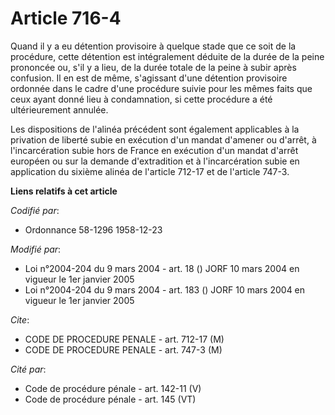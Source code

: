 # Article 716-4

Quand il y a eu détention provisoire à quelque stade que ce soit de la procédure, cette détention est intégralement déduite
de la durée de la peine prononcée ou, s'il y a lieu, de la durée totale de la peine à subir après confusion. Il en est de
même, s'agissant d'une détention provisoire ordonnée dans le cadre d'une procédure suivie pour les mêmes faits que ceux ayant
donné lieu à condamnation, si cette procédure a été ultérieurement annulée.

Les dispositions de l'alinéa précédent sont également applicables à la privation de liberté subie en exécution d'un mandat
d'amener ou d'arrêt, à l'incarcération subie hors de France en exécution d'un mandat d'arrêt européen ou sur la demande
d'extradition et à l'incarcération subie en application du sixième alinéa de l'article 712-17 et de l'article 747-3.

**Liens relatifs à cet article**

_Codifié par_:

  - Ordonnance 58-1296 1958-12-23

_Modifié par_:

  - Loi n°2004-204 du 9 mars 2004 - art. 18 () JORF 10 mars 2004 en vigueur le 1er janvier 2005
  - Loi n°2004-204 du 9 mars 2004 - art. 183 () JORF 10 mars 2004 en vigueur le 1er janvier 2005

_Cite_:

  - CODE DE PROCEDURE PENALE - art. 712-17 (M)
  - CODE DE PROCEDURE PENALE - art. 747-3 (M)

_Cité par_:

  - Code de procédure pénale - art. 142-11 (V)
  - Code de procédure pénale - art. 145 (VT)
